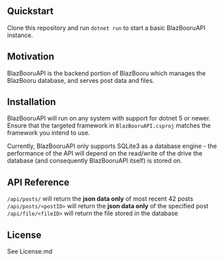 ## Quickstart

Clone this repository and run `dotnet run` to start a basic BlazBooruAPI instance.

## Motivation

BlazBooruAPI is the backend portion of BlazBooru which manages the BlazBooru database, and serves post data and files.

## Installation

BlazBooruAPI will run on any system with support for dotnet 5 or newer. Ensure that the targeted framework in `BlazBooruAPI.csproj` matches the framework you intend to use.

Currently, BlazBooruAPI only supports SQLite3 as a database engine - the performance of the API will depend on the read/write of the drive the database (and consequently BlazBooruAPI itself) is stored on.

## API Reference

`/api/posts/` will return the **json data only** of most recent 42 posts
`/api/posts/<postID>` will return the **json data only** of the specified post
`/api/file/<fileID>` will return the file stored in the database

## License

See License.md